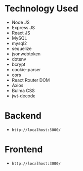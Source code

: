 # Technology Used
- Node JS
- Express JS
- React JS
- MySQL
- mysql2
- sequelize
- jsonwebtoken
- dotenv
- bcrypt
- cookie-parser
- cors
- React Router DOM
- Axios
- Bulma CSS
- jwt-decode


# Backend
- ```http://localhost:5000/```

# Frontend
- ```http://localhost:3000/```